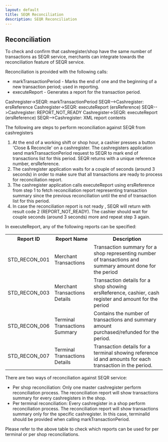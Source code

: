 ```yaml
---
layout: default
title: SEQR Reconciliation
description: SEQR Reconciliation
---
```


## Reconciliation

To check and confirm that cashregister/shop have the same number of transactions
as SEQR service, merchants can integrate towards the reconciliation feature of
SEQR service.

Reconciliation is provided with the following calls:

* markTransactionPeriod - Marks the end of one and the beginning of a new 
transaction period; used in reporting. 
* executeReport - Generates a report for the transaction period. 


<div class="diagram">
Cashregister->SEQR: markTransactionPeriod
SEQR-->Cashregister: ersReference
Cashregister->SEQR: executeReport (ersReference)
SEQR-->Cashregister: REPORT_NOT_READY
Cashregister->SEQR: executeReport (ersReference)
SEQR-->Cashregister: XML report contents
</div>

<script>
 $(".diagram").sequenceDiagram({theme: 'hand'});
</script>

The following are steps to perform reconciliation against SEQR from cashregisters

1. At the end of a working shift or shop hour, a cashier presses a button 'Close & Reconcile' on a cashregister.
The cashregisters application send markTransactionPeriod request to SEQR to mark end of transactions list
for this period. SEQR returns with a unique reference number, ersReference.
2. The cashregister application waits for a couple of seconds (around 3 seconds) in order to make sure that all
transactions are ready to process for reconciliation report.
3. The cashregister application calls executeReport using ersReference from step 1 to fetch reconciliation report
representing transaction summary since the previous reconciliation until the end of transaction list for this
period.
4. In case the reconciliation report is not ready , SEQR will return with result code 2
(REPORT_NOT_READY). The cashier should wait for couple seconds (around 3 seconds) more and repeat
step 3 again.

In executeReport, any of the following reports can be specified:


<table>
<tr><th>Report ID</th><th>Report Name</th><th>Description</th></tr>


<tr><td>STD_RECON_001</td>
    <td>Merchant Transactions</td>
    <td>Transaction summary for a shop representing number 
of transactions and summary amount done for the 
period 



<tr><td>STD_RECON_003</td>
    <td>Merchant Transactions Details</td><td>Transaction details for a shop
showing ersReference, cashier,
cash register and amount for the
period
</td></tr>

<tr><td>STD_RECON_006</td>
    <td>Terminal Transactions Summary</td><td>Contains the number 
of transactions and summary amount purchased/refunded for the 
period. </td></tr>
<tr><td>STD_RECON_007</td><td>Terminal Transactions Details</td>
    <td>Transaction details for a terminal showing reference 
id and amounts for each transaction in the period. 
</td></tr>



</table>

There are two ways of reconciliation against SEQR service:

* Per shop reconciliation: Only one master cashregister perform reconciliation process. The reconciliation
report will show transactions summary for every cashregisters in the shop.
* Per terminal reconciliation: Every cashregister in a shop perform reconciliation process. The reconciliation
report will show transactions summary only for the specific cashregister. In this case, terminalId
should be provided when calling markTransactionPeriod.

Please refer to the above table to check which reports can be used for per terminal
or per shop reconciliations.

